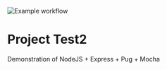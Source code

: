 ![Example workflow](https://github.com/wsbwt/test2/actions/workflows/azure-webapps-node.yml/badge.svg)

# Project Test2

Demonstration of NodeJS + Express + Pug + Mocha
